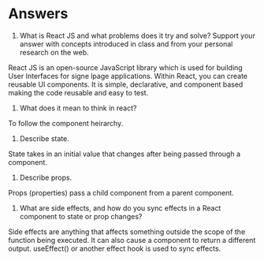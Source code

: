 # Answers

1. What is React JS and what problems does it try and solve? Support your answer with concepts introduced in class and from your personal research on the web.

React JS is an open-source JavaScript library which is used for building User Interfaces for signe lpage applications. Within React, you can create reusable UI components. It is simple, declarative, and component based making the code reusable and easy to test.

1. What does it mean to think in react?

To follow the component heirarchy. 

1. Describe state.

State takes in an initial value that changes after being passed through a component.

1. Describe props.

Props (properties) pass a child component from a parent component.

1. What are side effects, and how do you sync effects in a React component to state or prop changes?

Side effects are anything that affects something outside the scope of the function being executed. It can also cause a component to return a different output. useEffect() or another effect hook is used to sync effects.

